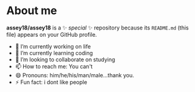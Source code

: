 # About me


**assey18/assey18** is a ✨ _special_ ✨ repository because its `README.md` (this file) appears on your GitHub profile.

- 🔭 I’m currently working on life
- 🌱 I’m currently learning coding
- 👯 I’m looking to collaborate on studying
- 📫 How to reach me: You can't
- 😄 Pronouns: him/he/his/man/male...thank you.
- ⚡ Fun fact: i dont like people


